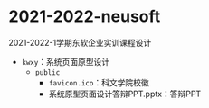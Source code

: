 # 2021-2022-neusoft

2021-2022-1学期东软企业实训课程设计   

- `kwxy`：系统页面原型设计
  - `public`
    - `favicon.ico`：科文学院校徽
    - 系统原型页面设计答辩PPT.pptx：答辩PPT

